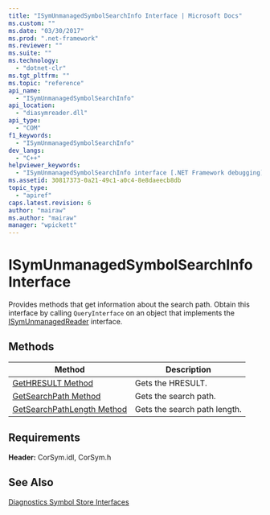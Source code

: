 ```yaml
---
title: "ISymUnmanagedSymbolSearchInfo Interface | Microsoft Docs"
ms.custom: ""
ms.date: "03/30/2017"
ms.prod: ".net-framework"
ms.reviewer: ""
ms.suite: ""
ms.technology: 
  - "dotnet-clr"
ms.tgt_pltfrm: ""
ms.topic: "reference"
api_name: 
  - "ISymUnmanagedSymbolSearchInfo"
api_location: 
  - "diasymreader.dll"
api_type: 
  - "COM"
f1_keywords: 
  - "ISymUnmanagedSymbolSearchInfo"
dev_langs: 
  - "C++"
helpviewer_keywords: 
  - "ISymUnmanagedSymbolSearchInfo interface [.NET Framework debugging]"
ms.assetid: 30817373-0a21-49c1-a0c4-8e8daeecb8db
topic_type: 
  - "apiref"
caps.latest.revision: 6
author: "mairaw"
ms.author: "mairaw"
manager: "wpickett"
---
```

# ISymUnmanagedSymbolSearchInfo Interface
Provides methods that get information about the search path. Obtain this interface by calling `QueryInterface` on an object that implements the [ISymUnmanagedReader](../../../../docs/framework/unmanaged-api/diagnostics/isymunmanagedreader-interface.md) interface.  
  
## Methods  
  
|Method|Description|  
|------------|-----------------|  
|[GetHRESULT Method](../../../../docs/framework/unmanaged-api/diagnostics/isymunmanagedsymbolsearchinfo-gethresult-method.md)|Gets the HRESULT.|  
|[GetSearchPath Method](../../../../docs/framework/unmanaged-api/diagnostics/isymunmanagedsymbolsearchinfo-getsearchpath-method.md)|Gets the search path.|  
|[GetSearchPathLength Method](../../../../docs/framework/unmanaged-api/diagnostics/isymunmanagedsymbolsearchinfo-getsearchpathlength-method.md)|Gets the search path length.|  
  
## Requirements  
 **Header:** CorSym.idl, CorSym.h  
  
## See Also  
 [Diagnostics Symbol Store Interfaces](../../../../docs/framework/unmanaged-api/diagnostics/diagnostics-symbol-store-interfaces.md)